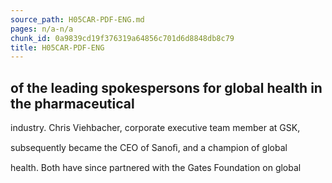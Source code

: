```yaml
---
source_path: H05CAR-PDF-ENG.md
pages: n/a-n/a
chunk_id: 0a9839cd19f376319a64856c701d6d8848db8c79
title: H05CAR-PDF-ENG
---
```

## of the leading spokespersons for global health in the pharmaceutical

industry. Chris Viehbacher, corporate executive team member at GSK,

subsequently became the CEO of Sanoﬁ, and a champion of global

health. Both have since partnered with the Gates Foundation on global
